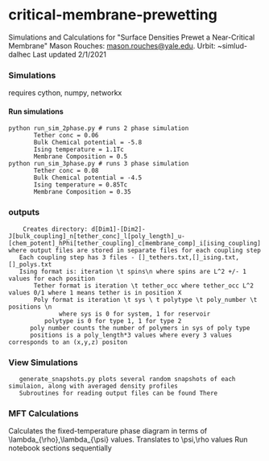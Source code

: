 # critical-membrane-prewetting
  Simulations and Calculations for "Surface Densities Prewet a Near-Critical Membrane"
  Mason Rouches: mason.rouches@yale.edu. Urbit: ~simlud-dalhec
  Last updated 2/1/2021
### Simulations
requires cython, numpy, networkx
#### Run simulations
	python run_sim_2phase.py # runs 2 phase simulation
	       Tether conc = 0.06
	       Bulk Chemical potential = -5.8
	       Ising temperature = 1.1Tc
	       Membrane Composition = 0.5
	python run_sim_3phase.py # runs 3 phase simulation
	       Tether conc = 0.08
	       Bulk Chemical potential = -4.5
	       Ising temperature = 0.85Tc
	       Membrane Composition = 0.35
### outputs 
        Creates directory: d[Dim1]-[Dim2]-J[bulk_coupling]_n[tether_conc]_l[poly_length]_u-[chem_potent]_hPhi[tether_coupling]_c[membrane_comp]_i[ising_coupling] where output files are stored in separate files for each coupling step
	   Each coupling step has 3 files - []_tethers.txt,[]_ising.txt,[]_polys.txt
	   Ising format is: iteration \t spins\n where spins are L^2 +/- 1 values for each position 
           Tether format is iteration \t tether_occ where tether_occ L^2 values 0/1 where 1 means tether is in position X
           Poly format is iteration \t sys \ t polytype \t poly_number \t positions \n
       	          where sys is 0 for system, 1 for reservoir
	    	  polytype is 0 for type 1, 1 for type 2
		  poly number counts the number of polymers in sys of poly type
		  positions is a poly_length*3 values where every 3 values corresponds to an (x,y,z) positon

### View Simulations
       generate_snapshots.py plots several random snapshots of each simulaion, along with averaged density profiles
       Subroutines for reading output files can be found There


### MFT Calculations
  Calculates the fixed-temperature phase diagram in terms of \lambda_{\rho},\lambda_{\psi} values. Translates to \psi,\rho values
  Run notebook sections sequentially
